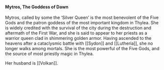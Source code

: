 #### Mytros, The Goddess of Dawn

Mytros, called by some the ‘Silver Queen’ is the most benevolent of the Five Gods and the patron goddess of the most important kingdom in Thylea. She is widely credited with the survival of the city during the destruction and aftermath of the First War, and she is said to appear to her priests as a warrior queen clad in shimmering golden armor. Having ascended to the heavens after a cataclysmic battle with [[Sydon]] and [[Lutheria]], she no longer walks among mortals. She is the most powerful of the Five Gods, and the source of most priestly magic in Thylea.

Her husband is [[Volkan]].
